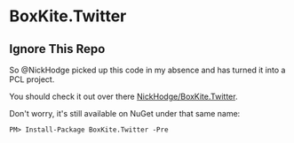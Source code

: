 BoxKite.Twitter
===============

## Ignore This Repo

So @NickHodge picked up this code in my absence and has turned it into a PCL project. 

You should check it out over there [NickHodge/BoxKite.Twitter](https://github.com/NickHodge/BoxKite.Twitter/).

Don't worry, it's still available on NuGet under that same name:

    PM> Install-Package BoxKite.Twitter -Pre
